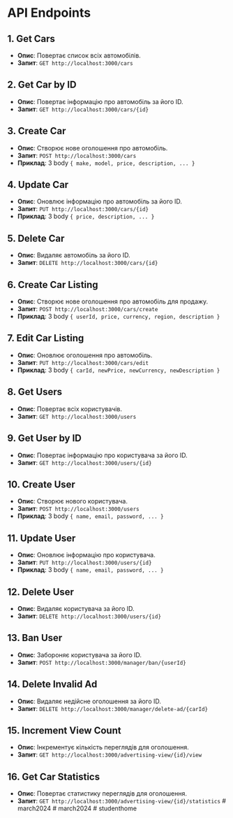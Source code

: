 # API Endpoints

## 1. **Get Cars**
- **Опис**: Повертає список всіх автомобілів.
- **Запит**: `GET http://localhost:3000/cars`

## 2. **Get Car by ID**
- **Опис**: Повертає інформацію про автомобіль за його ID.
- **Запит**: `GET http://localhost:3000/cars/{id}`

## 3. **Create Car**
- **Опис**: Створює нове оголошення про автомобіль.
- **Запит**: `POST http://localhost:3000/cars`
- **Приклад**: З body `{ make, model, price, description, ... }`

## 4. **Update Car**
- **Опис**: Оновлює інформацію про автомобіль за його ID.
- **Запит**: `PUT http://localhost:3000/cars/{id}`
- **Приклад**: З body `{ price, description, ... }`

## 5. **Delete Car**
- **Опис**: Видаляє автомобіль за його ID.
- **Запит**: `DELETE http://localhost:3000/cars/{id}`

## 6. **Create Car Listing**
- **Опис**: Створює нове оголошення про автомобіль для продажу.
- **Запит**: `POST http://localhost:3000/cars/create`
- **Приклад**: З body `{ userId, price, currency, region, description }`

## 7. **Edit Car Listing**
- **Опис**: Оновлює оголошення про автомобіль.
- **Запит**: `PUT http://localhost:3000/cars/edit`
- **Приклад**: З body `{ carId, newPrice, newCurrency, newDescription }`

## 8. **Get Users**
- **Опис**: Повертає всіх користувачів.
- **Запит**: `GET http://localhost:3000/users`

## 9. **Get User by ID**
- **Опис**: Повертає інформацію про користувача за його ID.
- **Запит**: `GET http://localhost:3000/users/{id}`

## 10. **Create User**
- **Опис**: Створює нового користувача.
- **Запит**: `POST http://localhost:3000/users`
- **Приклад**: З body `{ name, email, password, ... }`

## 11. **Update User**
- **Опис**: Оновлює інформацію про користувача.
- **Запит**: `PUT http://localhost:3000/users/{id}`
- **Приклад**: З body `{ name, email, password, ... }`

## 12. **Delete User**
- **Опис**: Видаляє користувача за його ID.
- **Запит**: `DELETE http://localhost:3000/users/{id}`

## 13. **Ban User**
- **Опис**: Забороняє користувача за його ID.
- **Запит**: `POST http://localhost:3000/manager/ban/{userId}`

## 14. **Delete Invalid Ad**
- **Опис**: Видаляє недійсне оголошення за його ID.
- **Запит**: `DELETE http://localhost:3000/manager/delete-ad/{carId}`

## 15. **Increment View Count**
- **Опис**: Інкрементує кількість переглядів для оголошення.
- **Запит**: `GET http://localhost:3000/advertising-view/{id}/view`

## 16. **Get Car Statistics**
- **Опис**: Повертає статистику переглядів для оголошення.
- **Запит**: `GET http://localhost:3000/advertising-view/{id}/statistics`
#   m a r c h 2 0 2 4  
 #   m a r c h 2 0 2 4  
 #   s t u d e n t h o m e  
 